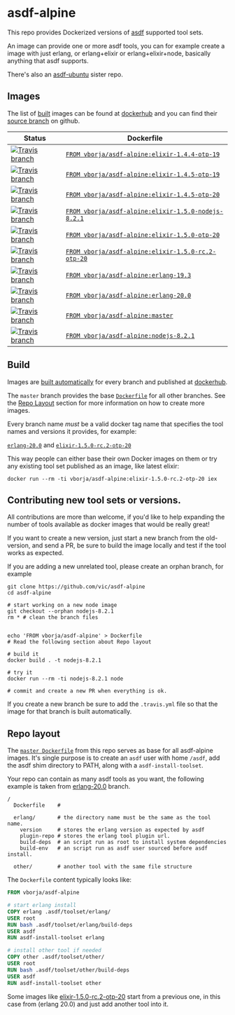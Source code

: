 # asdf-alpine

This repo provides Dockerized versions of [asdf] supported tool sets.

An image can provide one or more asdf tools, you can for example create a image
with just erlang, or erlang+elixir or erlang+elixir+node, basically anything
that asdf supports.

There's also an [asdf-ubuntu](https://github.com/vic/asdf-ubuntu) sister repo.

## Images

The list of [built][builds] images can be found at [dockerhub] and you can find their [source branch][branches] on github.


| Status | Dockerfile |
|--------|------------|
| [![Travis branch](https://img.shields.io/travis/vic/asdf-alpine/elixir-1.4.4-otp-19.svg)](https://github.com/vborja/asdf-alpine/tree/elixir-1.4.4-otp-19)| [`FROM vborja/asdf-alpine:elixir-1.4.4-otp-19`](https://github.com/vborja/asdf-alpine/blob/elixir-1.4.4-otp-19/Dockerfile) |
| [![Travis branch](https://img.shields.io/travis/vic/asdf-alpine/elixir-1.4.5-otp-19.svg)](https://github.com/vborja/asdf-alpine/tree/elixir-1.4.5-otp-19)| [`FROM vborja/asdf-alpine:elixir-1.4.5-otp-19`](https://github.com/vborja/asdf-alpine/blob/elixir-1.4.5-otp-19/Dockerfile) |
| [![Travis branch](https://img.shields.io/travis/vic/asdf-alpine/elixir-1.4.5-otp-20.svg)](https://github.com/vborja/asdf-alpine/tree/elixir-1.4.5-otp-20)| [`FROM vborja/asdf-alpine:elixir-1.4.5-otp-20`](https://github.com/vborja/asdf-alpine/blob/elixir-1.4.5-otp-20/Dockerfile) |
| [![Travis branch](https://img.shields.io/travis/vic/asdf-alpine/elixir-1.5.0-nodejs-8.2.1.svg)](https://github.com/vborja/asdf-alpine/tree/elixir-1.5.0-nodejs-8.2.1)| [`FROM vborja/asdf-alpine:elixir-1.5.0-nodejs-8.2.1`](https://github.com/vborja/asdf-alpine/blob/elixir-1.5.0-nodejs-8.2.1/Dockerfile) |
| [![Travis branch](https://img.shields.io/travis/vic/asdf-alpine/elixir-1.5.0-otp-20.svg)](https://github.com/vborja/asdf-alpine/tree/elixir-1.5.0-otp-20)| [`FROM vborja/asdf-alpine:elixir-1.5.0-otp-20`](https://github.com/vborja/asdf-alpine/blob/elixir-1.5.0-otp-20/Dockerfile) |
| [![Travis branch](https://img.shields.io/travis/vic/asdf-alpine/elixir-1.5.0-rc.2-otp-20.svg)](https://github.com/vborja/asdf-alpine/tree/elixir-1.5.0-rc.2-otp-20)| [`FROM vborja/asdf-alpine:elixir-1.5.0-rc.2-otp-20`](https://github.com/vborja/asdf-alpine/blob/elixir-1.5.0-rc.2-otp-20/Dockerfile) |
| [![Travis branch](https://img.shields.io/travis/vic/asdf-alpine/erlang-19.3.svg)](https://github.com/vborja/asdf-alpine/tree/erlang-19.3)| [`FROM vborja/asdf-alpine:erlang-19.3`](https://github.com/vborja/asdf-alpine/blob/erlang-19.3/Dockerfile) |
| [![Travis branch](https://img.shields.io/travis/vic/asdf-alpine/erlang-20.0.svg)](https://github.com/vborja/asdf-alpine/tree/erlang-20.0)| [`FROM vborja/asdf-alpine:erlang-20.0`](https://github.com/vborja/asdf-alpine/blob/erlang-20.0/Dockerfile) |
| [![Travis branch](https://img.shields.io/travis/vic/asdf-alpine/master.svg)](https://github.com/vborja/asdf-alpine/tree/master)| [`FROM vborja/asdf-alpine:master`](https://github.com/vborja/asdf-alpine/blob/master/Dockerfile) |
| [![Travis branch](https://img.shields.io/travis/vic/asdf-alpine/nodejs-8.2.1.svg)](https://github.com/vborja/asdf-alpine/tree/nodejs-8.2.1)| [`FROM vborja/asdf-alpine:nodejs-8.2.1`](https://github.com/vborja/asdf-alpine/blob/nodejs-8.2.1/Dockerfile) |


## Build

Images are [built automatically][builds] for every branch and published at [dockerhub].

The `master` branch provides the base [`Dockerfile`][master] for all other branches.
See the [Repo Layout](#repo-layout) section for more information on how to create more
images.

Every branch name *must* be a valid docker tag name that specifies the tool names and 
versions it provides, for example: 

[`erlang-20.0`][erlang-20.0] and [`elixir-1.5.0-rc.2-otp-20`][elixir-1.5.0-rc.2-otp-20]

This way people can either base their own Docker images on them or try any existing
tool set published as an image, like latest elixir:

```
docker run --rm -ti vborja/asdf-alpine:elixir-1.5.0-rc.2-otp-20 iex
```


## Contributing new tool sets or versions.

All contributions are more than welcome, if you'd like to help expanding the number of tools available
as docker images that would be really great!

If you want to create a new version, just start a new branch from the old-version, and send a PR, be sure to
build the image locally and test if the tool works as expected.

If you are adding a new unrelated tool, please create an orphan branch, for example

```shell
git clone https://github.com/vic/asdf-alpine
cd asdf-alpine

# start working on a new node image
git checkout --orphan nodejs-8.2.1
rm * # clean the branch files


echo 'FROM vborja/asdf-alpine' > Dockerfile
# Read the following section about Repo layout

# build it
docker build . -t nodejs-8.2.1

# try it
docker run --rm -ti nodejs-8.2.1 node

# commit and create a new PR when everything is ok.
```

If you create a new branch be sure to add the `.travis.yml` file so that the image
for that branch is built automatically.

## Repo layout

The [`master Dockerfile`][master] from this repo serves as base for all asdf-alpine
images. It's single purpose is to create an `asdf` user with home `/asdf`, add the
asdf shim directory to PATH, along with a `asdf-install-toolset`. 

Your repo can contain as many asdf tools as you want, the following example is
taken from [erlang-20.0] branch.

```
/
  Dockerfile    # 
  
  erlang/       # the directory name must be the same as the tool name.
    version     # stores the erlang version as expected by asdf
    plugin-repo # stores the erlang tool plugin url.
    build-deps  # an script run as root to install system dependencies
    build-env   # an script run as asdf user sourced before asdf install.  
    
  other/        # another tool with the same file structure
```

The `Dockerfile` content typically looks like:

```Dockerfile
FROM vborja/asdf-alpine

# start erlang install
COPY erlang .asdf/toolset/erlang/
USER root
RUN bash .asdf/toolset/erlang/build-deps
USER asdf
RUN asdf-install-toolset erlang

# install other tool if needed
COPY other .asdf/toolset/other/
USER root
RUN bash .asdf/toolset/other/build-deps
USER asdf
RUN asdf-install-toolset other
```

Some images like [elixir-1.5.0-rc.2-otp-20] start from a previous one,
in this case from (erlang 20.0) and just add another tool into it.

[elixir-1.5.0-rc.2-otp-20]: https://github.com/vic/asdf-alpine/tree/elixir-1.5.0-rc.2-otp-20
[erlang-20.0]: https://github.com/vic/asdf-alpine/tree/erlang-20.0
[master]: https://github.com/vic/asdf-alpine/blob/master/Dockerfile
[dockerhub]: https://hub.docker.com/r/vborja/asdf-alpine/tags/
[asdf]: https://github.com/asdf-vm/asdf
[builds]: https://travis-ci.org/vic/asdf-alpine/builds
[multi]: https://docs.docker.com/engine/userguide/eng-image/multistage-build/
[branches]: https://github.com/vic/asdf-alpine/branches
